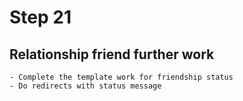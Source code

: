 # Step 21
    
## Relationship friend further work
    - Complete the template work for friendship status
    - Do redirects with status message

